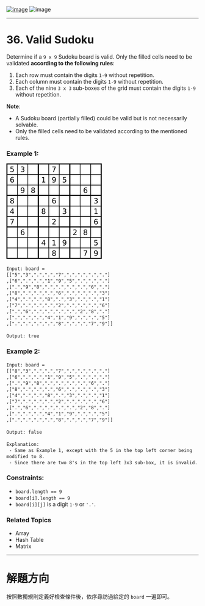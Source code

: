 [![image](https://img.shields.io/badge/Leetcode-Link-blue?logo=leetcode)](https://leetcode.com/problems/valid-sudoku/)
![image](https://img.shields.io/badge/Difficulty-Medium-yellow)

---

# 36. Valid Sudoku

Determine if a `9 x 9` Sudoku board is valid. Only the filled cells need to be validated **according to the following rules**:

1. Each row must contain the digits `1-9` without repetition.
2. Each column must contain the digits `1-9` without repetition.
3. Each of the nine `3 x 3` sub-boxes of the grid must contain the digits `1-9` without repetition.

**Note**:

- A Sudoku board (partially filled) could be valid but is not necessarily solvable.
- Only the filled cells need to be validated according to the mentioned rules.

### Example 1:

![image](./image/Sudoku-by-L2G-20050714.svg.png)

```
Input: board = 
[["5","3",".",".","7",".",".",".","."]
,["6",".",".","1","9","5",".",".","."]
,[".","9","8",".",".",".",".","6","."]
,["8",".",".",".","6",".",".",".","3"]
,["4",".",".","8",".","3",".",".","1"]
,["7",".",".",".","2",".",".",".","6"]
,[".","6",".",".",".",".","2","8","."]
,[".",".",".","4","1","9",".",".","5"]
,[".",".",".",".","8",".",".","7","9"]]

Output: true
```

### Example 2:

```
Input: board = 
[["8","3",".",".","7",".",".",".","."]
,["6",".",".","1","9","5",".",".","."]
,[".","9","8",".",".",".",".","6","."]
,["8",".",".",".","6",".",".",".","3"]
,["4",".",".","8",".","3",".",".","1"]
,["7",".",".",".","2",".",".",".","6"]
,[".","6",".",".",".",".","2","8","."]
,[".",".",".","4","1","9",".",".","5"]
,[".",".",".",".","8",".",".","7","9"]]

Output: false

Explanation:
 - Same as Example 1, except with the 5 in the top left corner being modified to 8. 
 - Since there are two 8's in the top left 3x3 sub-box, it is invalid.
```

### Constraints:

- `board.length == 9`
- `board[i].length == 9`
- `board[i][j]` is a digit `1-9` or `'.'`.

### Related Topics

- Array
- Hash Table
- Matrix
  
---

# 解題方向

按照數獨規則定義好檢查條件後，依序尋訪過給定的 `board` 一遍即可。

